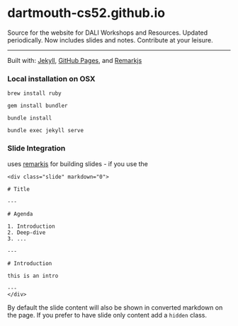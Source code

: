 # dartmouth-cs52.github.io

Source for the website for DALI Workshops and Resources.  Updated periodically.  Now includes slides and notes. Contribute at your leisure.

<hr>

Built with: [Jekyll](https://jekyllrb.com/), [GitHub Pages](https://pages.github.com/), and [Remarkjs](https://github.com/gnab/remark)

### Local installation on OSX

`brew install ruby`

`gem install bundler`

`bundle install`

`bundle exec jekyll serve`


### Slide Integration

uses [remarkjs](https://github.com/gnab/remark) for building slides - if you use the


```
<div class="slide" markdown="0">

# Title

---

# Agenda

1. Introduction
2. Deep-dive
3. ...

---

# Introduction

this is an intro

---
</div>
```

By default the slide content will also be shown in converted markdown on the page.  If you prefer to have slide only content add a `hidden` class.
